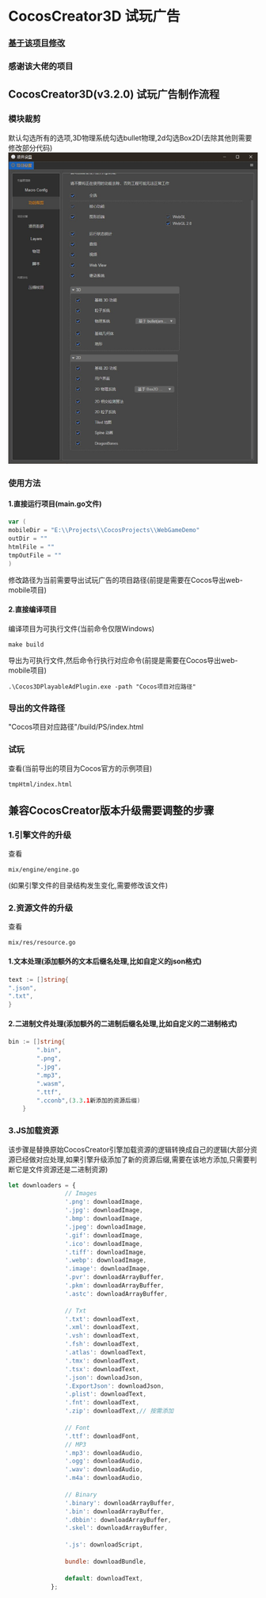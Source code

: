 # CocosCreator3D 试玩广告

### [基于该项目修改](https://github.com/Jecced/c3d2one)

### 感谢该大佬的项目

## CocosCreator3D(v3.2.0) 试玩广告制作流程

### 模块裁剪

默认勾选所有的选项,3D物理系统勾选bullet物理,2d勾选Box2D(去除其他则需要修改部分代码)
![](pic/Snipaste_2021-09-22_18-31-00.jpg)

### 使用方法

#### 1.直接运行项目(main.go文件)

```go
var (
mobileDir = "E:\\Projects\\CocosProjects\\WebGameDemo"
outDir = ""
htmlFile = ""
tmpOutFile = ""
)
```

修改路径为当前需要导出试玩广告的项目路径(前提是需要在Cocos导出web-mobile项目)

#### 2.直接编译项目

编译项目为可执行文件(当前命令仅限Windows)

```shell
make build
```

导出为可执行文件,然后命令行执行对应命令(前提是需要在Cocos导出web-mobile项目)

```shell
.\Cocos3DPlayableAdPlugin.exe -path "Cocos项目对应路径"
```

### 导出的文件路径

"Cocos项目对应路径"/build/PS/index.html

### 试玩

查看(当前导出的项目为Cocos官方的示例项目)

```shell
tmpHtml/index.html
```

## 兼容CocosCreator版本升级需要调整的步骤

### 1.引擎文件的升级

查看
```shell
mix/engine/engine.go
```
(如果引擎文件的目录结构发生变化,需要修改该文件)

### 2.资源文件的升级

查看
```shell
mix/res/resource.go
```


#### 1.文本处理(添加额外的文本后缀名处理,比如自定义的json格式)

```go
text := []string{
".json", 
".txt",
}
```

#### 2.二进制文件处理(添加额外的二进制后缀名处理,比如自定义的二进制格式)
```go
bin := []string{
		".bin",
		".png",
		".jpg",
		".mp3",
		".wasm",
		".ttf",
		".cconb",(3.3.1新添加的资源后缀)
	}
```

### 3.JS加载资源
该步骤是替换原始CocosCreator引擎加载资源的逻辑转换成自己的逻辑(大部分资源已经做对应处理,如果引擎升级添加了新的资源后缀,需要在该地方添加,只需要判断它是文件资源还是二进制资源)
```js
let downloaders = {
                // Images
                '.png': downloadImage,
                '.jpg': downloadImage,
                '.bmp': downloadImage,
                '.jpeg': downloadImage,
                '.gif': downloadImage,
                '.ico': downloadImage,
                '.tiff': downloadImage,
                '.webp': downloadImage,
                '.image': downloadImage,
                '.pvr': downloadArrayBuffer,
                '.pkm': downloadArrayBuffer,
                '.astc': downloadArrayBuffer,

                // Txt
                '.txt': downloadText,
                '.xml': downloadText,
                '.vsh': downloadText,
                '.fsh': downloadText,
                '.atlas': downloadText,
                '.tmx': downloadText,
                '.tsx': downloadText,
                '.json': downloadJson,
                '.ExportJson': downloadJson,
                '.plist': downloadText,
                '.fnt': downloadText,
                '.zip': downloadText,// 按需添加

                // Font
                '.ttf': downloadFont,
                // MP3
                '.mp3': downloadAudio,
                '.ogg': downloadAudio,
                '.wav': downloadAudio,
                '.m4a': downloadAudio,

                // Binary
                '.binary': downloadArrayBuffer,
                '.bin': downloadArrayBuffer,
                '.dbbin': downloadArrayBuffer,
                '.skel': downloadArrayBuffer,

                '.js': downloadScript,

                bundle: downloadBundle,

                default: downloadText,
            };
```